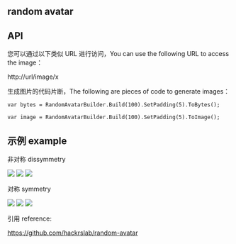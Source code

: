 ﻿## random avatar


## API

您可以通过以下类似 URL 进行访问，You can use the following URL to access the image：

http://url/image/x

生成图片的代码片断，The following are pieces of code to generate images：

`var bytes = RandomAvatarBuilder.Build(100).SetPadding(5).ToBytes();`

`var image = RandomAvatarBuilder.Build(100).SetPadding(5).ToImage();`


## 示例 example

非对称 dissymmetry

![](https://raw.githubusercontent.com/chsword/random-avatar/master/example/1.png)
![](https://raw.githubusercontent.com/chsword/random-avatar/master/example/3.png)
![](https://raw.githubusercontent.com/chsword/random-avatar/master/example/4.png)

对称 symmetry

![](https://raw.githubusercontent.com/chsword/random-avatar/master/example/5.png)
![](https://raw.githubusercontent.com/chsword/random-avatar/master/example/6.png)
![](https://raw.githubusercontent.com/chsword/random-avatar/master/example/7.png)

引用 reference:

https://github.com/hackrslab/random-avatar
